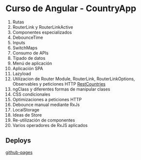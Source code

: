 # Curso de Angular - CountryApp

1. Rutas
2. RouterLink y RouterLinkActive
3. Componentes especializados
4. DebounceTime
5. Inputs
6. SwitchMaps
7. Consumo de APIs
8. Tipado de datos
9. Menú de aplicación
10. Aplicación SPA
11. Lazyload
12. Utilizacion de Router Module, RouterLink, RouterLinkOptions, Observables y peticiones HTTP [RestCountries](https://restcountries.com/)
13. ngClass y diferentes formas de manipular clases
14. CSS condicionales
15. Optimizaciones a peticiones HTTP
16. Debounce manual mediante RxJs
17. LocalStorage
18. Ideas de Store
19. Re-utilización de componentes
20. Varios operadores de RxJS aplicados
    
## Deploys
[github-pages](https://rdalvarez.github.io/country-app/)


